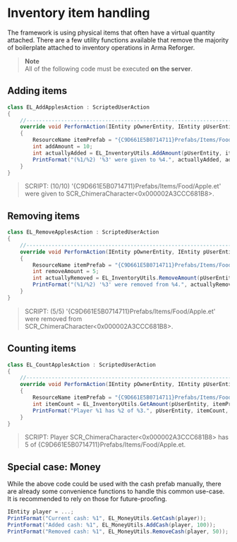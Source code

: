 # Inventory item handling
The framework is using physical items that often have a virtual quantity attached. There are a few utility functions available that remove the majority of boilerplate attached to inventory operations in Arma Reforger. 
> **Note**  
> All of the following code must be executed **on the server**.

## Adding items
```cs
class EL_AddApplesAction : ScriptedUserAction
{
	//------------------------------------------------------------------------------------------------
	override void PerformAction(IEntity pOwnerEntity, IEntity pUserEntity)
	{
		ResourceName itemPrefab = "{C9D661E5B0714711}Prefabs/Items/Food/Apple.et";
		int addAmount = 10;
		int actuallyAdded = EL_InventoryUtils.AddAmount(pUserEntity, itemPrefab, addAmount);
		PrintFormat("(%1/%2) '%3' were given to %4.", actuallyAdded, addAmount, itemPrefab, pUserEntity);
	}
}
```
> SCRIPT: (10/10) '{C9D661E5B0714711}Prefabs/Items/Food/Apple.et' were given to SCR_ChimeraCharacter<0x000002A3CCC681B8>.

## Removing items
```cs
class EL_RemoveApplesAction : ScriptedUserAction
{
	//------------------------------------------------------------------------------------------------
	override void PerformAction(IEntity pOwnerEntity, IEntity pUserEntity)
	{
		ResourceName itemPrefab = "{C9D661E5B0714711}Prefabs/Items/Food/Apple.et";
		int removeAmount = 5;
		int actuallyRemoved = EL_InventoryUtils.RemoveAmount(pUserEntity, itemPrefab, removeAmount);
		PrintFormat("(%1/%2) '%3' were removed from %4.", actuallyRemoved, removeAmount, itemPrefab, pUserEntity);
	}
}
```
> SCRIPT: (5/5) '{C9D661E5B0714711}Prefabs/Items/Food/Apple.et' were removed from SCR_ChimeraCharacter<0x000002A3CCC681B8>.

## Counting items
```cs
class EL_CountApplesAction : ScriptedUserAction
{
	//------------------------------------------------------------------------------------------------
	override void PerformAction(IEntity pOwnerEntity, IEntity pUserEntity)
	{
		ResourceName itemPrefab = "{C9D661E5B0714711}Prefabs/Items/Food/Apple.et";
		int itemCount = EL_InventoryUtils.GetAmount(pUserEntity, itemPrefab);
		PrintFormat("Player %1 has %2 of %3.", pUserEntity, itemCount, itemPrefab);
	}
}
```
> SCRIPT: Player SCR_ChimeraCharacter<0x000002A3CCC681B8> has 5 of {C9D661E5B0714711}Prefabs/Items/Food/Apple.et.

## Special case: Money
While the above code could be used with the cash prefab manually, there are already some convenience functions to handle this common use-case. It is recommended to rely on those for future-proofing.
```cs
IEntity player = ...;
PrintFormat("Current cash: %1", EL_MoneyUtils.GetCash(player));
PrintFormat("Added cash: %1", EL_MoneyUtils.AddCash(player, 100));
PrintFormat("Removed cash: %1", EL_MoneyUtils.RemoveCash(player, 50));
```
